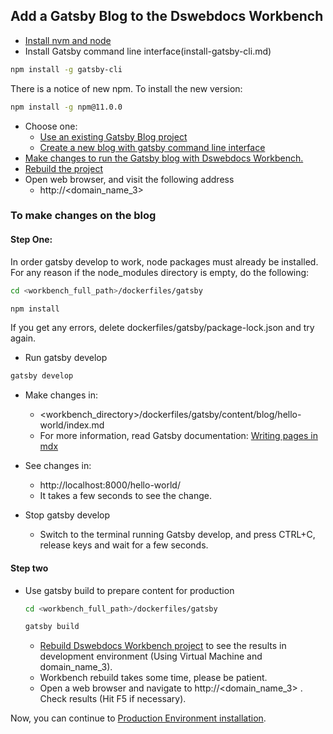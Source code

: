 ## Add a Gatsby Blog to the Dswebdocs Workbench
- [Install nvm and node](install-nvm.md)
- Install Gatsby command line interface(install-gatsby-cli.md)
```bash
npm install -g gatsby-cli
```
There is a notice of new npm. To install the new version:
```bash
npm install -g npm@11.0.0
```
- Choose one:
  - [Use an existing Gatsby Blog project](existing-gatsby-blog.md) 
  - [Create a new blog with gatsby command line interface](new-gatsby-blog.md)
- [Make changes to run the Gatsby blog with Dswebdocs Workbench.](make-changes-for-gatsby-dev.md)
- [Rebuild the project](rebuild-dev.md)
- Open web browser, and visit the following address
  - http://<domain_name_3>

### To make changes on the blog

#### Step One:
In order gatsby develop to work, node packages must already be installed. For any reason if the node_modules directory is empty, do the following:

  ```bash
  cd <workbench_full_path>/dockerfiles/gatsby
  ```

  ```bash
  npm install 
  ```
  If you get any errors, delete dockerfiles/gatsby/package-lock.json and try again.

  - Run gatsby develop
  ```bash
  gatsby develop
  ```

- Make changes in:
  - <workbench_directory>/dockerfiles/gatsby/content/blog/hello-world/index.md
  - For more information, read Gatsby documentation: [Writing pages in mdx](https://www.gatsbyjs.com/docs)

- See changes in:
  - http://localhost:8000/hello-world/
  - It takes a few seconds to see the change.

- Stop gatsby develop
  - Switch to the terminal running Gatsby develop, and press CTRL+C, release keys and wait for a few seconds.

#### Step two
- Use gatsby build to prepare content for production
  
  ```bash
  cd <workbench_full_path>/dockerfiles/gatsby
  ```
  ```bash
  gatsby build
  ```

  - [Rebuild Dswebdocs Workbench project](rebuild-dev.md)  to see the results in development environment (Using Virtual Machine and domain_name_3).
  - Workbench rebuild takes some time, please be patient.
  - Open a web browser and navigate to http://<domain_name_3> . Check results (Hit F5 if necessary).

Now, you can continue to [Production Environment installation](install-prod-2404.md).

